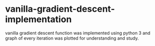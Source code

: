 # vanilla-gradient-descent-implementation
vanilla gradient descent function was implemented using python 3 and graph of every iteration was plotted for understanding and study.
